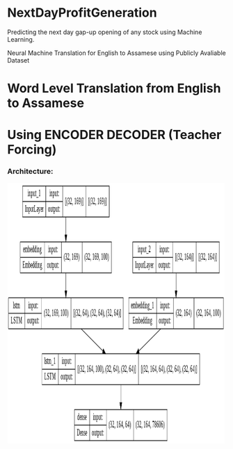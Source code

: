 # NextDayProfitGeneration
Predicting the next day gap-up opening of any stock using Machine Learning.

Neural Machine Translation for English to Assamese using Publicly Avaliable Dataset
# Word Level Translation from English to Assamese


<h1>Using ENCODER DECODER (Teacher Forcing)</h1>

<h3>Architecture:</h3>
<img src="images\enc_dec.png" alt="Encoder Decoder Model" width="500" height="600">
